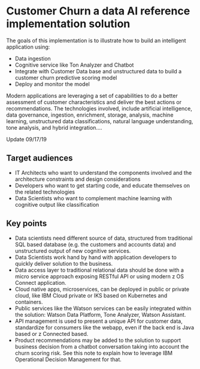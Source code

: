 # Customer Churn a data AI reference implementation solution

The goals of this implementation is to illustrate how to build an intelligent application using:

* Data ingestion
* Cognitive service like Ton Analyzer and Chatbot
* Integrate with Customer Data base and unstructured data to build a customer churn predictive scoring model
* Deploy and monitor the model

Modern applications are leveraging a set of capabilities to do a better assessment of customer characteristics and deliver the best actions or recommendations. The technologies involved, include artificial intelligence, data governance, ingestion, enrichment, storage, analysis, machine learning, unstructured data classifications, natural language understanding, tone analysis, and hybrid integration....

Update 09/17/19

## Target audiences

* IT Architects who want to understand the components involved and the architecture constraints and design considerations
* Developers who want to get starting code, and educate themselves on the related technologies
* Data Scientists who want to complement machine learning with cognitive output like classification  

## Key points

* Data scientists need different source of data, structured from traditional SQL based database (e.g. the customers and accounts data) and unstructured output of new cognitive services.
* Data Scientists work hand by hand with application developers to quickly deliver solution to the business.
* Data access layer to traditional relational data should be done with a micro service approach exposing RESTful API or using modern z OS Connect application.
* Cloud native apps, microservices, can be deployed in public or private cloud, like IBM Cloud private or IKS based on Kubernetes and containers.
* Public services like the Watson services can be easily integrated within the solution: Watson Data Platform, Tone Analyzer, Watson Assistant.
* API management is used to present a unique API for customer data, standardize for consumers like the webapp, even if the back end is Java based or z Connected based.
* Product recommendations may be added to the solution to support business decision from a chatbot conversation taking into account the churn scoring risk. See this note to explain how to leverage IBM Operational Decision Management for that.
